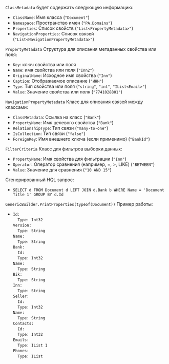 `ClassMetadata` будет содержать следующую информацию:
- `ClassName`: Имя класса (`"Document"`)
- `Namespace`: Пространство имен (`"PA.Domains"`)
- `Properties`: Список свойств (`"List<PropertyMetadata>"`)
- `NavigationProperties`: Список связей (`"List<NavigationPropertyMetadata>"`)

`PropertyMetadata` Структура для описания метаданных свойства или поля:
- `Key`: ключ свойства или поля
- `Name`: имя свойства или поля (`"Inn2"`)
- `OriginalName`: Исходное имя свойства (`"Inn"`)
- `Caption`: Отображаемое описание (`"ИНН"`)
- `Type`: Тип свойства или поля  (`"string"`, `"int"`, `"IList<Email>"`)
- `Value`: Значение свойства или поля (`"7741028801"`)


`NavigationPropertyMetadata` Класс для описания связей между классами:
- `ClassMetadata`: Ссылка на класс (`"Bank"`)
- `PropertyName`: Имя целевого свойства (`"Bank"`)
- `RelationshipType`: Тип связи (`"many-to-one"`)
- `IsCollection`: Тип связи (`"false"`)
- `ForeignKey`: Имя внешнего ключа (если применимо) (`"BankId"`)


`FilterCriteria` Класс для фильтров выборки данных:
- `PropertyName`: Имя свойства для фильтрации (`"Inn"`)
- `Operator`: Оператор сравнения (например, =, >, LIKE) (`"BETWEEN"`)
- `Value`: Значение для сравнения (`"10 AND 15"`)


Сгенерированный HQL запрос:
- `SELECT d
  FROM Document d
  LEFT JOIN d.Bank b
  WHERE
  Name = 'Document Title 1'
  GROUP BY d.Id`

`GenericBuilder.PrintProperties(typeof(Document))` Пример работы:
- `Id: `<br>`  
  Type: Int32 `<br>`
  Version: `<br>`  
  Type: String `<br>`
  Name: `<br>`  
  Type: String `<br>`
  Bank: `<br>`  
  Id: `<br>`  
  Type: Int32 `<br>`
  Name: `<br>`  
  Type: String `<br>`
  Bik: `<br>`  
  Type: String `<br>`
  Inn: `<br>`  
  Type: String `<br>`
  Seller: `<br>`  
  Id: `<br>`  
  Type: Int32 `<br>`
  Name: `<br>`  
  Type: String `<br>`
  Contacts: `<br>`  
  Id: `<br>`  
  Type: Int32 `<br>`
  Emails: `<br>`  
  Type: IList 1 `<br>`
  Phones: `<br>`  
  Type: IList `